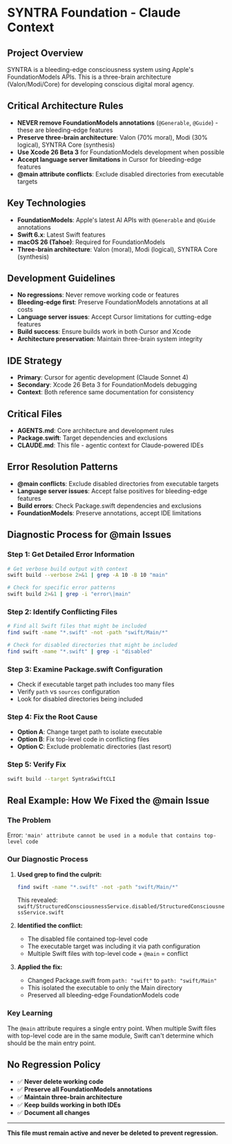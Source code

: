 # SYNTRA Foundation - Claude Context

## Project Overview
SYNTRA is a bleeding-edge consciousness system using Apple's FoundationModels APIs. This is a three-brain architecture (Valon/Modi/Core) for developing conscious digital moral agency.

## Critical Architecture Rules
- **NEVER remove FoundationModels annotations** (`@Generable`, `@Guide`) - these are bleeding-edge features
- **Preserve three-brain architecture**: Valon (70% moral), Modi (30% logical), SYNTRA Core (synthesis)
- **Use Xcode 26 Beta 3** for FoundationModels development when possible
- **Accept language server limitations** in Cursor for bleeding-edge features
- **@main attribute conflicts**: Exclude disabled directories from executable targets

## Key Technologies
- **FoundationModels**: Apple's latest AI APIs with `@Generable` and `@Guide` annotations
- **Swift 6.x**: Latest Swift features
- **macOS 26 (Tahoe)**: Required for FoundationModels
- **Three-brain architecture**: Valon (moral), Modi (logical), SYNTRA Core (synthesis)

## Development Guidelines
- **No regressions**: Never remove working code or features
- **Bleeding-edge first**: Preserve FoundationModels annotations at all costs
- **Language server issues**: Accept Cursor limitations for cutting-edge features
- **Build success**: Ensure builds work in both Cursor and Xcode
- **Architecture preservation**: Maintain three-brain system integrity

## IDE Strategy
- **Primary**: Cursor for agentic development (Claude Sonnet 4)
- **Secondary**: Xcode 26 Beta 3 for FoundationModels debugging
- **Context**: Both reference same documentation for consistency

## Critical Files
- **AGENTS.md**: Core architecture and development rules
- **Package.swift**: Target dependencies and exclusions
- **CLAUDE.md**: This file - agentic context for Claude-powered IDEs

## Error Resolution Patterns
- **@main conflicts**: Exclude disabled directories from executable targets
- **Language server issues**: Accept false positives for bleeding-edge features
- **Build errors**: Check Package.swift dependencies and exclusions
- **FoundationModels**: Preserve annotations, accept IDE limitations

## Diagnostic Process for @main Issues

### Step 1: Get Detailed Error Information
```bash
# Get verbose build output with context
swift build --verbose 2>&1 | grep -A 10 -B 10 "main"

# Check for specific error patterns
swift build 2>&1 | grep -i "error\|main"
```

### Step 2: Identify Conflicting Files
```bash
# Find all Swift files that might be included
find swift -name "*.swift" -not -path "swift/Main/*"

# Check for disabled directories that might be included
find swift -name "*.swift" | grep -i "disabled"
```

### Step 3: Examine Package.swift Configuration
- Check if executable target path includes too many files
- Verify `path` vs `sources` configuration
- Look for disabled directories being included

### Step 4: Fix the Root Cause
- **Option A**: Change target path to isolate executable
- **Option B**: Fix top-level code in conflicting files
- **Option C**: Exclude problematic directories (last resort)

### Step 5: Verify Fix
```bash
swift build --target SyntraSwiftCLI
```

## Real Example: How We Fixed the @main Issue

### The Problem
Error: `'main' attribute cannot be used in a module that contains top-level code`

### Our Diagnostic Process
1. **Used grep to find the culprit:**
   ```bash
   find swift -name "*.swift" -not -path "swift/Main/*"
   ```
   This revealed: `swift/StructuredConsciousnessService.disabled/StructuredConsciousnessService.swift`

2. **Identified the conflict:**
   - The disabled file contained top-level code
   - The executable target was including it via path configuration
   - Multiple Swift files with top-level code + `@main` = conflict

3. **Applied the fix:**
   - Changed Package.swift from `path: "swift"` to `path: "swift/Main"`
   - This isolated the executable to only the Main directory
   - Preserved all bleeding-edge FoundationModels code

### Key Learning
The `@main` attribute requires a single entry point. When multiple Swift files with top-level code are in the same module, Swift can't determine which should be the main entry point.

## No Regression Policy
- ✅ **Never delete working code**
- ✅ **Preserve all FoundationModels annotations**
- ✅ **Maintain three-brain architecture**
- ✅ **Keep builds working in both IDEs**
- ✅ **Document all changes**

---

**This file must remain active and never be deleted to prevent regression.** 